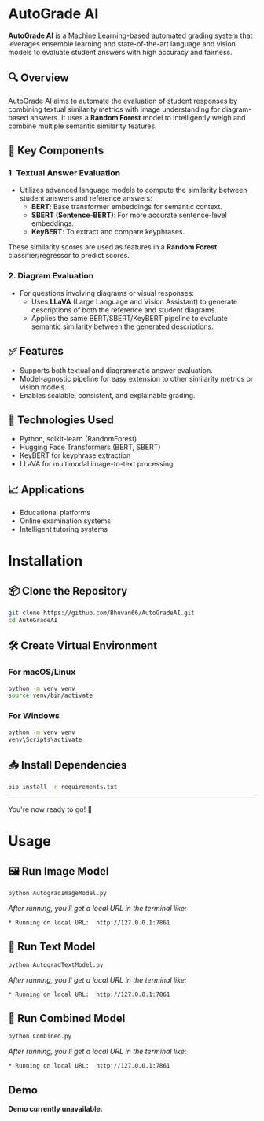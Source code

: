# AutoGrade AI

**AutoGrade AI** is a Machine Learning-based automated grading system that leverages ensemble learning and state-of-the-art language and vision models to evaluate student answers with high accuracy and fairness.

## 🔍 Overview

AutoGrade AI aims to automate the evaluation of student responses by combining textual similarity metrics with image understanding for diagram-based answers. It uses a **Random Forest** model to intelligently weigh and combine multiple semantic similarity features.

## 🧠 Key Components

### 1. **Textual Answer Evaluation**
- Utilizes advanced language models to compute the similarity between student answers and reference answers:
  - **BERT**: Base transformer embeddings for semantic context.
  - **SBERT (Sentence-BERT)**: For more accurate sentence-level embeddings.
  - **KeyBERT**: To extract and compare keyphrases.

These similarity scores are used as features in a **Random Forest** classifier/regressor to predict scores.

### 2. **Diagram Evaluation**
- For questions involving diagrams or visual responses:
  - Uses **LLaVA** (Large Language and Vision Assistant) to generate descriptions of both the reference and student diagrams.
  - Applies the same BERT/SBERT/KeyBERT pipeline to evaluate semantic similarity between the generated descriptions.

## ✅ Features
- Supports both textual and diagrammatic answer evaluation.
- Model-agnostic pipeline for easy extension to other similarity metrics or vision models.
- Enables scalable, consistent, and explainable grading.

## 🚀 Technologies Used
- Python, scikit-learn (RandomForest)
- Hugging Face Transformers (BERT, SBERT)
- KeyBERT for keyphrase extraction
- LLaVA for multimodal image-to-text processing

## 📈 Applications
- Educational platforms
- Online examination systems
- Intelligent tutoring systems
# Installation

## 📦 Clone the Repository

```bash
git clone https://github.com/Bhuvan66/AutoGradeAI.git
cd AutoGradeAI
```

## 🛠️ Create Virtual Environment

### For macOS/Linux

```bash
python -m venv venv
source venv/bin/activate
```

### For Windows

```bash
python -m venv venv
venv\Scripts\activate
```

## 📥 Install Dependencies

```bash
pip install -r requirements.txt
```

---

You're now ready to go! 🚀
# Usage

## 🖼️ Run Image Model

```bash
python AutogradImageModel.py
```
*After running, you'll get a local URL in the terminal like:*
```
* Running on local URL:  http://127.0.0.1:7861
```

## 📝 Run Text Model

```bash
python AutogradTextModel.py
```
*After running, you'll get a local URL in the terminal like:*
```
* Running on local URL:  http://127.0.0.1:7861
```

## 🔀 Run Combined Model

```bash
python Combined.py
```
*After running, you'll get a local URL in the terminal like:*
```
* Running on local URL:  http://127.0.0.1:7861
```

## Demo

**Demo currently unavailable.**

